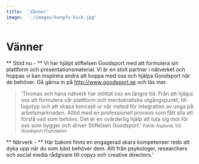 ---title:	'Vänner'image:	'./images/kungfu-kick.jpg'---# Vänner** Stöd nu - **Vi har hjälpt stiftelsen Goodsport med att formulera sin plattform och presentationsmaterial. Vi är en stolt partner i nätverket och hoppas vi kan inspirera andra att hoppa med oss och hjälpa Goodsport när de behöver. Gå gärna in på http://www.goodsport.se och läs mer.> 'Thomas och hans nätverk har stöttat oss en längre tid. Från att hjälpa oss att formulera vår plattform och meritokratiska utgångspunkt, till logotyp och att skapa koncept ur vår metod för integration av unga på arbetsmarknaden. Alltid med en professionell process som fått alla att förstå vad som behövs. Det är en ovärderlig hjälp att luta sig mot för oss som bygger och driver Stiftelsen Goodsport.' <small>Patrik Asplund, VD Goodsport Foundation</small>** Närverk - **Här bakom finns en engagerad skara kompetenser redo att dyka upp när du som bäst behöver dem. Allt från psykologer, researchers och social media rådgivare till copys och creative directors.'